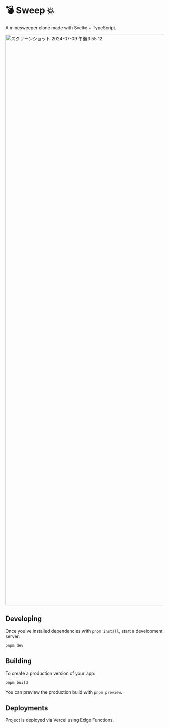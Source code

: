 # 💣 Sweep 💥

A minesweeper clone made with Svelte + TypeScript.

<img width="1810" alt="スクリーンショット 2024-07-09 午後3 55 12" src="https://github.com/alic3dev/alic3dev/assets/145309310/244d1760-bff4-4682-8bcc-090ef2570cc0">

## Developing

Once you've installed dependencies with `pnpm install`, start a development server:

```zsh
pnpm dev
```

## Building

To create a production version of your app:

```zsh
pnpm build
```

You can preview the production build with `pnpm preview`.

## Deployments

Project is deployed via Vercel using Edge Functions.
